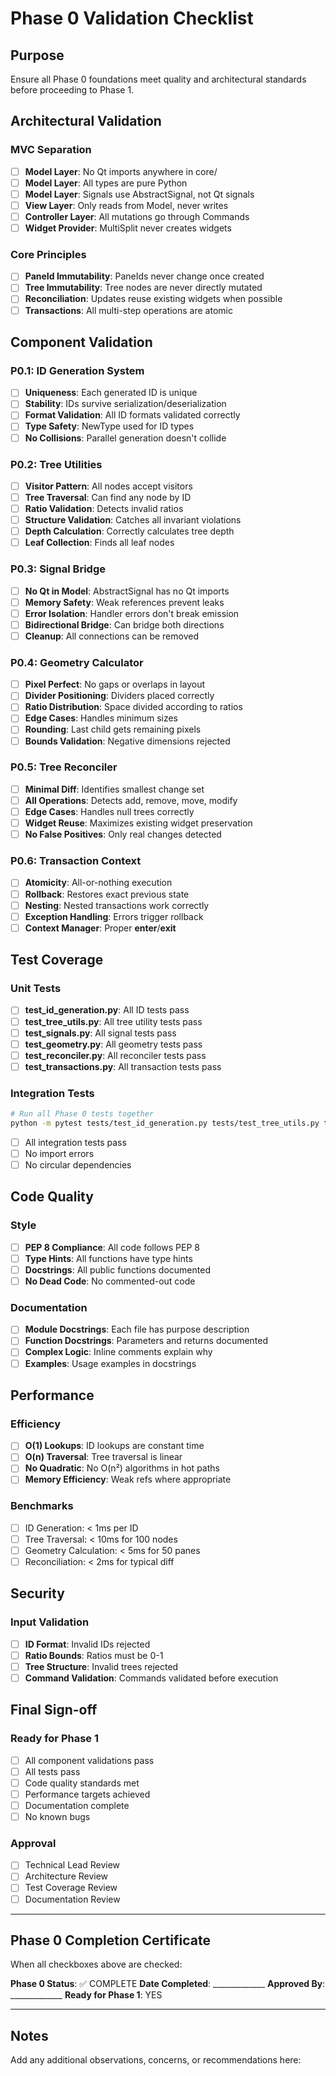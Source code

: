 # Phase 0 Validation Checklist

## Purpose
Ensure all Phase 0 foundations meet quality and architectural standards before proceeding to Phase 1.

## Architectural Validation

### MVC Separation
- [ ] **Model Layer**: No Qt imports anywhere in core/
- [ ] **Model Layer**: All types are pure Python
- [ ] **Model Layer**: Signals use AbstractSignal, not Qt signals
- [ ] **View Layer**: Only reads from Model, never writes
- [ ] **Controller Layer**: All mutations go through Commands
- [ ] **Widget Provider**: MultiSplit never creates widgets

### Core Principles
- [ ] **PaneId Immutability**: PaneIds never change once created
- [ ] **Tree Immutability**: Tree nodes are never directly mutated
- [ ] **Reconciliation**: Updates reuse existing widgets when possible
- [ ] **Transactions**: All multi-step operations are atomic

## Component Validation

### P0.1: ID Generation System
- [ ] **Uniqueness**: Each generated ID is unique
- [ ] **Stability**: IDs survive serialization/deserialization
- [ ] **Format Validation**: All ID formats validated correctly
- [ ] **Type Safety**: NewType used for ID types
- [ ] **No Collisions**: Parallel generation doesn't collide

### P0.2: Tree Utilities
- [ ] **Visitor Pattern**: All nodes accept visitors
- [ ] **Tree Traversal**: Can find any node by ID
- [ ] **Ratio Validation**: Detects invalid ratios
- [ ] **Structure Validation**: Catches all invariant violations
- [ ] **Depth Calculation**: Correctly calculates tree depth
- [ ] **Leaf Collection**: Finds all leaf nodes

### P0.3: Signal Bridge
- [ ] **No Qt in Model**: AbstractSignal has no Qt imports
- [ ] **Memory Safety**: Weak references prevent leaks
- [ ] **Error Isolation**: Handler errors don't break emission
- [ ] **Bidirectional Bridge**: Can bridge both directions
- [ ] **Cleanup**: All connections can be removed

### P0.4: Geometry Calculator
- [ ] **Pixel Perfect**: No gaps or overlaps in layout
- [ ] **Divider Positioning**: Dividers placed correctly
- [ ] **Ratio Distribution**: Space divided according to ratios
- [ ] **Edge Cases**: Handles minimum sizes
- [ ] **Rounding**: Last child gets remaining pixels
- [ ] **Bounds Validation**: Negative dimensions rejected

### P0.5: Tree Reconciler
- [ ] **Minimal Diff**: Identifies smallest change set
- [ ] **All Operations**: Detects add, remove, move, modify
- [ ] **Edge Cases**: Handles null trees correctly
- [ ] **Widget Reuse**: Maximizes existing widget preservation
- [ ] **No False Positives**: Only real changes detected

### P0.6: Transaction Context
- [ ] **Atomicity**: All-or-nothing execution
- [ ] **Rollback**: Restores exact previous state
- [ ] **Nesting**: Nested transactions work correctly
- [ ] **Exception Handling**: Errors trigger rollback
- [ ] **Context Manager**: Proper __enter__/__exit__

## Test Coverage

### Unit Tests
- [ ] **test_id_generation.py**: All ID tests pass
- [ ] **test_tree_utils.py**: All tree utility tests pass
- [ ] **test_signals.py**: All signal tests pass
- [ ] **test_geometry.py**: All geometry tests pass
- [ ] **test_reconciler.py**: All reconciler tests pass
- [ ] **test_transactions.py**: All transaction tests pass

### Integration Tests
```bash
# Run all Phase 0 tests together
python -m pytest tests/test_id_generation.py tests/test_tree_utils.py tests/test_signals.py tests/test_geometry.py tests/test_reconciler.py tests/test_transactions.py -v
```
- [ ] All integration tests pass
- [ ] No import errors
- [ ] No circular dependencies

## Code Quality

### Style
- [ ] **PEP 8 Compliance**: All code follows PEP 8
- [ ] **Type Hints**: All functions have type hints
- [ ] **Docstrings**: All public functions documented
- [ ] **No Dead Code**: No commented-out code

### Documentation
- [ ] **Module Docstrings**: Each file has purpose description
- [ ] **Function Docstrings**: Parameters and returns documented
- [ ] **Complex Logic**: Inline comments explain why
- [ ] **Examples**: Usage examples in docstrings

## Performance

### Efficiency
- [ ] **O(1) Lookups**: ID lookups are constant time
- [ ] **O(n) Traversal**: Tree traversal is linear
- [ ] **No Quadratic**: No O(n²) algorithms in hot paths
- [ ] **Memory Efficiency**: Weak refs where appropriate

### Benchmarks
- [ ] ID Generation: < 1ms per ID
- [ ] Tree Traversal: < 10ms for 100 nodes
- [ ] Geometry Calculation: < 5ms for 50 panes
- [ ] Reconciliation: < 2ms for typical diff

## Security

### Input Validation
- [ ] **ID Format**: Invalid IDs rejected
- [ ] **Ratio Bounds**: Ratios must be 0-1
- [ ] **Tree Structure**: Invalid trees rejected
- [ ] **Command Validation**: Commands validated before execution

## Final Sign-off

### Ready for Phase 1
- [ ] All component validations pass
- [ ] All tests pass
- [ ] Code quality standards met
- [ ] Performance targets achieved
- [ ] Documentation complete
- [ ] No known bugs

### Approval
- [ ] Technical Lead Review
- [ ] Architecture Review
- [ ] Test Coverage Review
- [ ] Documentation Review

---

## Phase 0 Completion Certificate

When all checkboxes above are checked:

**Phase 0 Status**: ✅ COMPLETE
**Date Completed**: _____________
**Approved By**: _____________
**Ready for Phase 1**: YES

---

## Notes

Add any additional observations, concerns, or recommendations here: